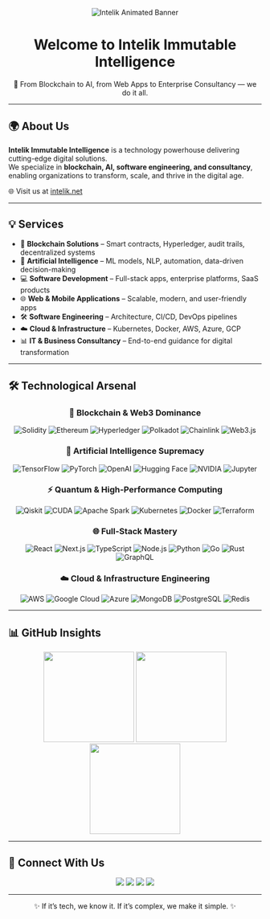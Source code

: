 <!-- Animated Banner -->
<p align="center">
  <img src="https://readme-typing-svg.herokuapp.com?size=30&duration=4000&color=1E90FF&center=true&vCenter=true&width=1000&lines=Intelik+Immutable+Intelligence;Blockchain+%7C+AI+%7C+Software+Development+%7C+Consultancy;We+Build+Everything+Tech" alt="Intelik Animated Banner" />
</p>

<h1 align="center">Welcome to Intelik Immutable Intelligence</h1>
<p align="center">
  🚀 From Blockchain to AI, from Web Apps to Enterprise Consultancy — we do it all.  
</p>

---

## 🌍 About Us
**Intelik Immutable Intelligence** is a technology powerhouse delivering cutting-edge digital solutions.  
We specialize in **blockchain, AI, software engineering, and consultancy**, enabling organizations to transform, scale, and thrive in the digital age.  

🌐 Visit us at [intelik.net](https://intelik.net)  

---

## 💡 Services
- 🔗 **Blockchain Solutions** – Smart contracts, Hyperledger, audit trails, decentralized systems  
- 🤖 **Artificial Intelligence** – ML models, NLP, automation, data-driven decision-making  
- 💻 **Software Development** – Full-stack apps, enterprise platforms, SaaS products  
- 🌐 **Web & Mobile Applications** – Scalable, modern, and user-friendly apps  
- 🛠 **Software Engineering** – Architecture, CI/CD, DevOps pipelines  
- ☁️ **Cloud & Infrastructure** – Kubernetes, Docker, AWS, Azure, GCP  
- 📊 **IT & Business Consultancy** – End-to-end guidance for digital transformation  

---

## 🛠️ Technological Arsenal

<div align="center">

### 🔗 **Blockchain & Web3 Dominance**
![Solidity](https://img.shields.io/badge/Solidity-363636?style=for-the-badge&logo=solidity&logoColor=white)
![Ethereum](https://img.shields.io/badge/Ethereum-3C3C3D?style=for-the-badge&logo=Ethereum&logoColor=white)
![Hyperledger](https://img.shields.io/badge/hyperledger-2F3134?style=for-the-badge&logo=hyperledger&logoColor=white)
![Polkadot](https://img.shields.io/badge/polkadot-E6007A?style=for-the-badge&logo=polkadot&logoColor=white)
![Chainlink](https://img.shields.io/badge/chainlink-375BD2?style=for-the-badge&logo=chainlink&logoColor=white)
![Web3.js](https://img.shields.io/badge/web3.js-F16822?style=for-the-badge&logo=web3.js&logoColor=white)

### 🤖 **Artificial Intelligence Supremacy**
![TensorFlow](https://img.shields.io/badge/TensorFlow-FF6F00?style=for-the-badge&logo=tensorflow&logoColor=white)
![PyTorch](https://img.shields.io/badge/PyTorch-EE4C2C?style=for-the-badge&logo=pytorch&logoColor=white)
![OpenAI](https://img.shields.io/badge/OpenAI-412991?style=for-the-badge&logo=openai&logoColor=white)
![Hugging Face](https://img.shields.io/badge/🤗%20Hugging%20Face-FFD21E?style=for-the-badge&logoColor=black)
![NVIDIA](https://img.shields.io/badge/NVIDIA-76B900?style=for-the-badge&logo=nvidia&logoColor=white)
![Jupyter](https://img.shields.io/badge/jupyter-%23FA0F00.svg?style=for-the-badge&logo=jupyter&logoColor=white)

### ⚡ **Quantum & High-Performance Computing**
![Qiskit](https://img.shields.io/badge/Qiskit-6929C4?style=for-the-badge&logo=qiskit&logoColor=white)
![CUDA](https://img.shields.io/badge/CUDA-76B900?style=for-the-badge&logo=nvidia&logoColor=white)
![Apache Spark](https://img.shields.io/badge/Apache%20Spark-E25A1C?style=for-the-badge&logo=apachespark&logoColor=white)
![Kubernetes](https://img.shields.io/badge/kubernetes-326ce5.svg?&style=for-the-badge&logo=kubernetes&logoColor=white)
![Docker](https://img.shields.io/badge/Docker-2496ED?style=for-the-badge&logo=docker&logoColor=white)
![Terraform](https://img.shields.io/badge/terraform-623CE4?style=for-the-badge&logo=terraform&logoColor=white)

### 🌐 **Full-Stack Mastery**
![React](https://img.shields.io/badge/react-61DAFB?style=for-the-badge&logo=react&logoColor=black)
![Next.js](https://img.shields.io/badge/Next.js-000000?style=for-the-badge&logo=nextdotjs&logoColor=white)
![TypeScript](https://img.shields.io/badge/typescript-3178C6?style=for-the-badge&logo=typescript&logoColor=white)
![Node.js](https://img.shields.io/badge/node.js-339933?style=for-the-badge&logo=nodedotjs&logoColor=white)
![Python](https://img.shields.io/badge/python-3776AB?style=for-the-badge&logo=python&logoColor=white)
![Go](https://img.shields.io/badge/go-00ADD8?style=for-the-badge&logo=go&logoColor=white)
![Rust](https://img.shields.io/badge/rust-000000?style=for-the-badge&logo=rust&logoColor=white)
![GraphQL](https://img.shields.io/badge/-GraphQL-E10098?style=for-the-badge&logo=graphql&logoColor=white)

### ☁️ **Cloud & Infrastructure Engineering**
![AWS](https://img.shields.io/badge/AWS-FF9900?style=for-the-badge&logo=amazonaws&logoColor=white)
![Google Cloud](https://img.shields.io/badge/GoogleCloud-4285F4?style=for-the-badge&logo=googlecloud&logoColor=white)
![Azure](https://img.shields.io/badge/azure-0078D4?style=for-the-badge&logo=microsoftazure&logoColor=white)
![MongoDB](https://img.shields.io/badge/MongoDB-47A248?style=for-the-badge&logo=mongodb&logoColor=white)
![PostgreSQL](https://img.shields.io/badge/postgresql-4169E1?style=for-the-badge&logo=postgresql&logoColor=white)
![Redis](https://img.shields.io/badge/redis-DC382D?style=for-the-badge&logo=redis&logoColor=white)

</div>

---

## 📊 GitHub Insights
<p align="center">
  <img src="https://github-readme-stats.vercel.app/api?username=intelikimu&show_icons=true&theme=tokyonight" height="180"/>
  <img src="https://github-readme-streak-stats.herokuapp.com?user=intelikimu&theme=tokyonight" height="180"/>
  <img src="https://github-readme-stats.vercel.app/api/top-langs/?username=intelikimu&layout=compact&theme=tokyonight" height="180"/>
</p>

---

## 🤝 Connect With Us
<p align="center">
  <a href="https://intelik.net"><img src="https://img.shields.io/badge/Website-intelik.net-blue?style=for-the-badge&logo=internet-explorer" /></a>
  <a href="https://github.com/intelikimu"><img src="https://img.shields.io/badge/GitHub-IntelikIMU-black?style=for-the-badge&logo=github" /></a>
  <a href="https://www.linkedin.com/company/intelik-immutable-intelligence"><img src="https://img.shields.io/badge/LinkedIn-Intelik-blue?style=for-the-badge&logo=linkedin" /></a>
  <a href="mailto:contact@intelik.net"><img src="https://img.shields.io/badge/Email-contact@intelik.net-red?style=for-the-badge&logo=gmail&logoColor=white" /></a>
</p>

---

<p align="center">✨ If it’s tech, we know it. If it’s complex, we make it simple. ✨</p>
